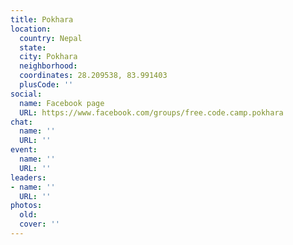 ```yaml
---
title: Pokhara
location:
  country: Nepal
  state: 
  city: Pokhara
  neighborhood: 
  coordinates: 28.209538, 83.991403
  plusCode: ''
social:
  name: Facebook page
  URL: https://www.facebook.com/groups/free.code.camp.pokhara
chat:
  name: ''
  URL: ''
event:
  name: ''
  URL: ''
leaders:
- name: ''
  URL: ''
photos:
  old: 
  cover: ''
---
```

